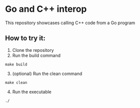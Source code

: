 # Go and C++ interop

This repository showcases calling C++ code from a Go program

## How to try it:

1. Clone the repository
2. Run the build command
```shell
make build
```
3. (optional) Run the clean command
```shell
make clean
```
4. Run the executable
```shell
./
```
